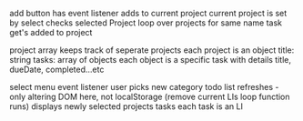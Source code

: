 add button has event listener
    adds to current project
    current project is set by select 
        checks selected Project
            loop over projects for same name
                task get's added to project

project array
    keeps track of seperate projects
    each project is an object
        title: string
        tasks: array of objects
            each object is a specific task with details
                title, dueDate, completed...etc
            

select menu event listener 
    user picks new category 
        todo list refreshes - only altering DOM here, not localStorage
        (remove current LIs
        loop function runs)
            displays newly selected projects tasks
                each task is an LI
